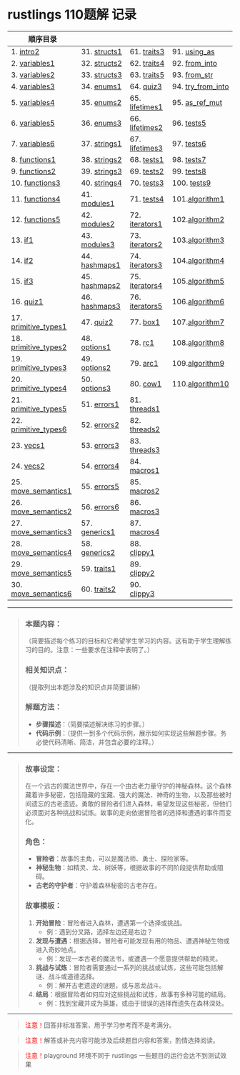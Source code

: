 
# rustlings 110题解 记录

| 顺序目录 |     |       |       |
|------|------|------|------|
|  1. [intro2](/intro/intro2.md)  |  31. [structs1](/structs/structs1.md)  |  61. [traits3](/traits/traits3.md)  |  91. [using_as](/conversions/using_as.md)   |
|  2. [variables1](/variables/variables1.md)  |  32. [structs2](/structs/structs2.md)  |  62. [traits4](/traits/traits4.md)  |  92. [from_into](/conversions/from_into.md)   |
|  3. [variables2](/variables/variables2.md)  |  33. [structs3](/structs/structs3.md)  |  63. [traits5](/traits/traits5.md)  |  93. [from_str](/conversions/from_str.md)   |
|  4. [variables3](/variables/variables3.md)  |  34. [enums1](/enums/enums1.md)  |  64. [quiz3](/quiz3.md)  |  94. [try_from_into](/conversions/try_from_into.md)   |
|  5. [variables4](/variables/variables4.md)  |  35. [enums2](/enums/enums2.md)  |  65. [lifetimes1](/lifetimes/lifetimes1.md)  |  95. [as_ref_mut](/conversions/as_ref_mut.md)   |
|  6. [variables5](/variables/variables5.md)  |  36. [enums3](/enums/enums3.md)  |  66. [lifetimes2](/lifetimes/lifetimes2.md)  |  96. [tests5](/tests/tests5.md)   |
|  7. [variables6](/variables/variables6.md)  |  37. [strings1](/strings/strings1.md)  |  67. [lifetimes3](/lifetimes/lifetimes3.md)  |  97. [tests6](/tests/tests6.md)   |
|  8. [functions1](/functions/functions1.md)  |  38. [strings2](/strings/strings2.md)  |  68. [tests1](/tests/tests1.md)  |  98. [tests7](/tests/tests7.md)   |
|  9. [functions2](/functions/functions2.md)  |  39. [strings3](/strings/strings3.md)  |  69. [tests2](/tests/tests2.md)  |  99. [tests8](/tests/tests8.md)   |
|  10. [functions3](/functions/functions3.md)  |  40. [strings4](/strings/strings4.md)  |  70. [tests3](/tests/tests3.md)  |  100. [tests9](/tests/tests9.md)   |
|  11. [functions4](/functions/functions4.md)  |  41. [modules1](/modules/modules1.md)  |  71. [tests4](/tests/tests4.md)  | 101.[algorithm1](/algorithm/algorithm1.md) |
|  12. [functions5](/functions/functions5.md)  |  42. [modules2](/modules/modules2.md)  |  72. [iterators1](/iterators/iterators1.md)  | 102.[algorithm2](/algorithm/algorithm2.md) |
|  13. [if1](/if/if1.md)  |  43. [modules3](/modules/modules3.md)  |  73. [iterators2](/iterators/iterators2.md)  | 103.[algorithm3](/algorithm/algorithm3.md) |
|  14. [if2](/if/if2.md)  |  44. [hashmaps1](/hashmaps/hashmaps1.md)  |  74. [iterators3](/iterators/iterators3.md)  | 104.[algorithm4](/algorithm/algorithm4.md) |
|  15. [if3](/if/if3.md)  |  45. [hashmaps2](/hashmaps/hashmaps2.md)  |  75. [iterators4](/iterators/iterators4.md)  | 105.[algorithm5](/algorithm/algorithm5.md) |
|  16. [quiz1](/quiz1.md)  |  46. [hashmaps3](/hashmaps/hashmaps3.md)  |  76. [iterators5](/iterators/iterators5.md)   | 106.[algorithm6](/algorithm/algorithm6.md) |
|  17. [primitive_types1](/primitive_types/primitive_types1.md)  |  47. [quiz2](/quiz2.md)  |  77. [box1](/smart_pointers/box1.md)   | 107.[algorithm7](/algorithm/algorithm7.md) |
|  18. [primitive_types2](/primitive_types/primitive_types2.md)  |  48. [options1](/options/options1.md)  |  78. [rc1](/smart_pointers/rc1.md)   | 108.[algorithm8](/algorithm/algorithm8.md) |
|  19. [primitive_types3](/primitive_types/primitive_types3.md)  |  49. [options2](/options/options2.md)  |  79. [arc1](/smart_pointers/arc1.md)   | 109.[algorithm9](/algorithm/algorithm9.md) |
|  20. [primitive_types4](/primitive_types/primitive_types4.md)  |  50. [options3](/options/options3.md)  |  80. [cow1](/smart_pointers/cow1.md)   | 110.[algorithm10](/algorithm/algorithm10.md) |
|  21. [primitive_types5](/primitive_types/primitive_types5.md)  |  51. [errors1](/error_handling/errors1.md)  |  81. [threads1](/threads/threads1.md)   |  |
|  22. [primitive_types6](/primitive_types/primitive_types6.md)  |  52. [errors2](/error_handling/errors2.md)  |  82. [threads2](/threads/threads2.md)   |  |
|  23. [vecs1](/vecs/vecs1.md)  |  53. [errors3](/error_handling/errors3.md)  |  83. [threads3](/threads/threads3.md)   |  |
|  24. [vecs2](/vecs/vecs2.md)  |  54. [errors4](/error_handling/errors4.md)  |  84. [macros1](/macros/macros1.md)   |  |
|  25. [move_semantics1](/move_semantics/move_semantics1.md)  |  55. [errors5](/error_handling/errors5.md)  |  85. [macros2](/macros/macros2.md)   |  |
|  26. [move_semantics2](/move_semantics/move_semantics2.md)  |  56. [errors6](/error_handling/errors6.md)  |  86. [macros3](/macros/macros3.md)   |  |
|  27. [move_semantics3](/move_semantics/move_semantics3.md)  |  57. [generics1](/generics/generics1.md)  |  87. [macros4](/macros/macros4.md)   |  |
|  28. [move_semantics4](/move_semantics/move_semantics4.md)  |  58. [generics2](/generics/generics2.md)  |  88. [clippy1](/clippy/clippy1.md)   |  |
|  29. [move_semantics5](/move_semantics/move_semantics5.md)  |  59. [traits1](/traits/traits1.md)  |  89. [clippy2](/clippy/clippy2.md)   |  |
|  30. [move_semantics6](/move_semantics/move_semantics6.md)  |  60. [traits2](/traits/traits2.md)  |  90. [clippy3](/clippy/clippy3.md)   |  |

---

> ### 本题内容：
>
> （简要描述每个练习的目标和它希望学生学习的内容。这有助于学生理解练习的目的。注意：一些要求在注释中表明了。）
>
> ### 相关知识点：
>
> （提取列出本题涉及的知识点并简要讲解）
>
> ### 解题方法：
>
> - **步骤描述**：（简要描述解决练习的步骤。）
>- **代码示例**：（提供一到多个代码示例，展示如何实现这些解题步骤。务必使代码清晰、简洁，并包含必要的注释。）

---

> ### 故事设定：
>
> 在一个远古的魔法世界中，存在一个由古老力量守护的神秘森林。这个森林藏着许多秘密，包括隐藏的宝藏、强大的魔法、神奇的生物，以及那些被时间遗忘的古老遗迹。勇敢的冒险者们进入森林，希望发现这些秘密，但他们必须面对各种挑战和试炼。故事的走向依据冒险者的选择和遭遇的事件而变化。
>
> ### 角色：
>
> - **冒险者**：故事的主角，可以是魔法师、勇士、探险家等。
> - **神秘生物**：如精灵、龙、树妖等，根据故事的不同阶段提供帮助或阻碍。
> - **古老的守护者**：守护着森林秘密的古老存在。
>
> ### 故事模板：
>
> 1. **开始冒险**：冒险者进入森林，遭遇第一个选择或挑战。
>    - 例：遇到分叉路，选择左边还是右边？
> 2. **发现与遭遇**：根据选择，冒险者可能发现有用的物品、遭遇神秘生物或进入奇妙地点。
>    - 例：发现一本古老的魔法书，或遭遇一个愿意提供帮助的精灵。
> 3. **挑战与试炼**：冒险者需要通过一系列的挑战或试炼，这些可能包括解谜、战斗或道德选择。
>    - 例：解开古老遗迹的谜题，或与恶龙战斗。
> 4. **结局**：根据冒险者如何应对这些挑战和试炼，故事有多种可能的结局。
>    - 例：找到宝藏并成为英雄，或由于错误的选择而遗失在森林深处。

---

> <span style="color: red;">注意！</span>回答非标准答案，用于学习参考而不是考满分。

> <span style="color: red;">注意！</span>解答或补充内容可能涉及后续题目内容和答案，酌情选择阅读。

> <span style="color: red;">注意！</span>playground 环境不同于 rustlings 一些题目的运行会达不到测试效果
